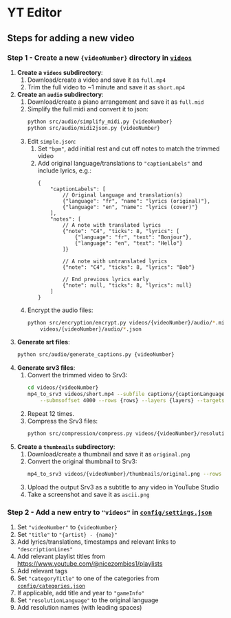 # YT Editor

## Steps for adding a new video

### Step 1 - Create a new `{videoNumber}` directory in [`videos`](videos)

1. **Create a `videos` subdirectory**:
    1. Download/create a video and save it as `full.mp4`
    2. Trim the full video to ~1 minute and save it as `short.mp4`
2. **Create an `audio` subdirectory**:
    1. Download/create a piano arrangement and save it as `full.mid`
    2. Simplify the full midi and convert it to json:
        ```bash
        python src/audio/simplify_midi.py {videoNumber}
        python src/audio/midi2json.py {videoNumber}
        ```
    3. Edit `simple.json`:
        1. Set `"bpm"`, add initial rest and cut off notes to match the trimmed video
        2. Add original language/translations to `"captionLabels"` and include lyrics, e.g.:
            ```json5
            {
                "captionLabels": [
                    // Original language and translation(s)
                    {"language": "fr", "name": "lyrics (original)"},
                    {"language": "en", "name": "lyrics (cover)"}
                ],
                "notes": [
                    // A note with translated lyrics
                    {"note": "C4", "ticks": 8, "lyrics": [
                        {"language": "fr", "text": "Bonjour"},
                        {"language": "en", "text": "Hello"}
                    ]}

                    // A note with untranslated lyrics
                    {"note": "C4", "ticks": 8, "lyrics": "Bob"}

                    // End previous lyrics early
                    {"note": null, "ticks": 8, "lyrics": null}
                ]
            }
            ```
    4. Encrypt the audio files:
        ```bash
        python src/encryption/encrypt.py videos/{videoNumber}/audio/*.mid \
            videos/{videoNumber}/audio/*.json
        ```
3. **Generate srt files**:
    ```bash
    python src/audio/generate_captions.py {videoNumber}
    ```
4. **Generate srv3 files**:
    1. Convert the trimmed video to Srv3:
        ```bash
        cd videos/{videoNumber}
        mp4_to_srv3 videos/short.mp4 --subfile captions/{captionLanguages}.srt --dir resolutions \
            --submsoffset 4000 --rows {rows} --layers {layers} --targetsize {targetsize}
        ```
    2. Repeat 12 times.
    3. Compress the Srv3 files:
        ```bash
        python src/compression/compress.py videos/{videoNumber}/resolutions/*.srv3
        ```
5. **Create a `thumbnails` subdirectory**:
    1. Download/create a thumbnail and save it as `original.png`
    2. Convert the original thumbnail to Srv3:
        ```bash
        mp4_to_srv3 videos/{videoNumber}/thumbnails/original.png --rows {rows}
        ```
    3. Upload the output Srv3 as a subtitle to any video in YouTube Studio
    4. Take a screenshot and save it as `ascii.png`

### Step 2 - Add a new entry to `"videos"` in [`config/settings.json`](config/settings.json)

1. Set `"videoNumber"` to `{videoNumber}`
2. Set `"title"` to `"{artist} - {name}"`
3. Add lyrics/translations, timestamps and relevant links to `"descriptionLines"`
4. Add relevant playlist titles from https://www.youtube.com/@nicezombies1/playlists
5. Add relevant tags
6. Set `"categoryTitle"` to one of the categories from [`config/categories.json`](config/categories.json)
7. If applicable, add title and year to `"gameInfo"`
8. Set `"resolutionLanguage"` to the original language
9. Add resolution names (with leading spaces)
